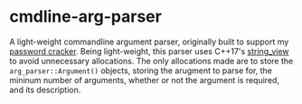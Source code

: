 # cmdline-arg-parser
A light-weight commandline argument parser, originally built to support my [password cracker](https://github.com/EthanC2/password-cracker). Being light-weight, this parser
uses C++17's [string_view](https://docs.microsoft.com/en-us/cpp/standard-library/string-view?view=msvc-170) to avoid unnecessary allocations. The only allocations made are to
store the `arg_parser::Argument()` objects, storing the arugment to parse for, the mininum number of arguments, whether or not the argument is required, and its description.
